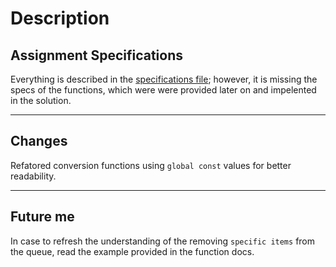 # Description
## Assignment Specifications
Everything is described in the [specifications file](./Queues%20-%20Specifications.pdf); however, it is missing the specs of the functions, which were were provided later on and impelented in the solution.
___
## Changes
Refatored conversion functions using `global const` values for better readability.
___
## Future me
In case to refresh the understanding of the removing `specific items` from the queue, read the example provided in the function docs.